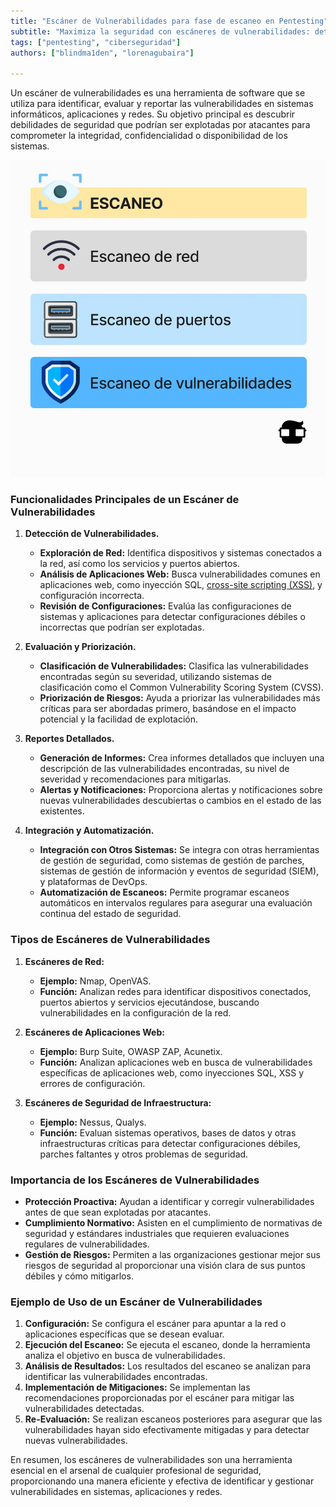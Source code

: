 ```yaml
---
title: "Escáner de Vulnerabilidades para fase de escaneo en Pentesting"
subtitle: "Maximiza la seguridad con escáneres de vulnerabilidades: detecta, evalúa y prioriza amenazas en sistemas, aplicaciones y redes."
tags: ["pentesting", "ciberseguridad"]
authors: ["blindma1den", "lorenagubaira"]

---
```


Un escáner de vulnerabilidades es una herramienta de software que se utiliza para identificar, evaluar y reportar las vulnerabilidades en sistemas informáticos, aplicaciones y redes. Su objetivo principal es descubrir debilidades de seguridad que podrían ser explotadas por atacantes para comprometer la integridad, confidencialidad o disponibilidad de los sistemas.

![Vulnerability Scanner](https://github.com/4GeeksAcademy/cybersecurity-syllabus/blob/main/assets/escaneo-vulnerabilidades.png?raw=true)

### Funcionalidades Principales de un Escáner de Vulnerabilidades

1. **Detección de Vulnerabilidades.**
   - **Exploración de Red:** Identifica dispositivos y sistemas conectados a la red, así como los servicios y puertos abiertos.
   - **Análisis de Aplicaciones Web:** Busca vulnerabilidades comunes en aplicaciones web, como inyección SQL, [cross-site scripting (XSS)](https://4geeks.com/es/lesson/como-realizar-o-prevenir-el-ataque-xss-secuencias-de-comandos-entre-sitios), y configuración incorrecta.
   - **Revisión de Configuraciones:** Evalúa las configuraciones de sistemas y aplicaciones para detectar configuraciones débiles o incorrectas que podrían ser explotadas.

2. **Evaluación y Priorización.**
   - **Clasificación de Vulnerabilidades:** Clasifica las vulnerabilidades encontradas según su severidad, utilizando sistemas de clasificación como el Common Vulnerability Scoring System (CVSS).
   - **Priorización de Riesgos:** Ayuda a priorizar las vulnerabilidades más críticas para ser abordadas primero, basándose en el impacto potencial y la facilidad de explotación.

3. **Reportes Detallados.**
   - **Generación de Informes:** Crea informes detallados que incluyen una descripción de las vulnerabilidades encontradas, su nivel de severidad y recomendaciones para mitigarlas.
   - **Alertas y Notificaciones:** Proporciona alertas y notificaciones sobre nuevas vulnerabilidades descubiertas o cambios en el estado de las existentes.

4. **Integración y Automatización.**
   - **Integración con Otros Sistemas:** Se integra con otras herramientas de gestión de seguridad, como sistemas de gestión de parches, sistemas de gestión de información y eventos de seguridad (SIEM), y plataformas de DevOps.
   - **Automatización de Escaneos:** Permite programar escaneos automáticos en intervalos regulares para asegurar una evaluación continua del estado de seguridad.

### Tipos de Escáneres de Vulnerabilidades

1. **Escáneres de Red:**
   - **Ejemplo:** Nmap, OpenVAS.
   - **Función:** Analizan redes para identificar dispositivos conectados, puertos abiertos y servicios ejecutándose, buscando vulnerabilidades en la configuración de la red.

2. **Escáneres de Aplicaciones Web:**
   - **Ejemplo:** Burp Suite, OWASP ZAP, Acunetix.
   - **Función:** Analizan aplicaciones web en busca de vulnerabilidades específicas de aplicaciones web, como inyecciones SQL, XSS y errores de configuración.

3. **Escáneres de Seguridad de Infraestructura:**
   - **Ejemplo:** Nessus, Qualys.
   - **Función:** Evaluan sistemas operativos, bases de datos y otras infraestructuras críticas para detectar configuraciones débiles, parches faltantes y otros problemas de seguridad.

### Importancia de los Escáneres de Vulnerabilidades

- **Protección Proactiva:** Ayudan a identificar y corregir vulnerabilidades antes de que sean explotadas por atacantes.
- **Cumplimiento Normativo:** Asisten en el cumplimiento de normativas de seguridad y estándares industriales que requieren evaluaciones regulares de vulnerabilidades.
- **Gestión de Riesgos:** Permiten a las organizaciones gestionar mejor sus riesgos de seguridad al proporcionar una visión clara de sus puntos débiles y cómo mitigarlos.

### Ejemplo de Uso de un Escáner de Vulnerabilidades

1. **Configuración:** Se configura el escáner para apuntar a la red o aplicaciones específicas que se desean evaluar.
2. **Ejecución del Escaneo:** Se ejecuta el escaneo, donde la herramienta analiza el objetivo en busca de vulnerabilidades.
3. **Análisis de Resultados:** Los resultados del escaneo se analizan para identificar las vulnerabilidades encontradas.
4. **Implementación de Mitigaciones:** Se implementan las recomendaciones proporcionadas por el escáner para mitigar las vulnerabilidades detectadas.
5. **Re-Evaluación:** Se realizan escaneos posteriores para asegurar que las vulnerabilidades hayan sido efectivamente mitigadas y para detectar nuevas vulnerabilidades.

En resumen, los escáneres de vulnerabilidades son una herramienta esencial en el arsenal de cualquier profesional de seguridad, proporcionando una manera eficiente y efectiva de identificar y gestionar vulnerabilidades en sistemas, aplicaciones y redes.
